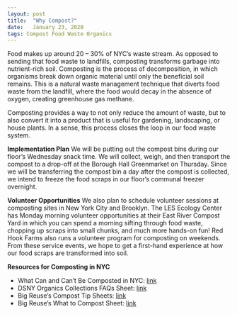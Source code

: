 ```yaml
---
layout: post
title:  "Why Compost?"
date:   January 23, 2020
tags: Compost Food Waste Organics 
---
```




Food makes up around 20 – 30% of NYC’s waste stream. As opposed to sending that food waste to landfills, composting transforms garbage into nutrient-rich soil. Composting is the process of decomposition, in which organisms break down organic material until only the beneficial soil remains. This is a natural waste management technique that diverts food waste from the landfill, where the food would decay in the absence of oxygen, creating greenhouse gas methane. 

Composting provides a way to not only reduce the amount of waste, but to also convert it into a product that is useful for gardening, landscaping, or house plants. In a sense, this process closes the loop in our food waste system.

**Implementation Plan**
We will be putting out the compost bins during our floor’s Wednesday snack time. We will collect, weigh, and then transport the compost to a drop-off at the Borough Hall Greenmarket on Thursday. Since we will be transferring the compost bin a day after the compost is collected, we intend to freeze the food scraps in our floor’s communal freezer overnight. 

**Volunteer Opportunities**
We also plan to schedule volunteer sessions at composting sites in New York City and Brooklyn. The LES Ecology Center has Monday morning volunteer opportunities at their East River Compost Yard in which you can spend a morning sifting through food waste, chopping up scraps into small chunks, and much more hands-on fun! Red Hook Farms also runs a volunteer program for composting on weekends. From these service events, we hope to get a first-hand experience at how our food scraps are transformed into soil.

**Resources for Composting in NYC**
+ What Can and Can’t Be Composted in NYC: [link](http://commongroundcompost.com/what-can-cannot-be-composted-in-nyc/)
+ DSNY Organics Collections FAQs Sheet: [link](http://www.nyc.gov/html/mancb7/downloads/pdf/Organics_Collection-FAQs_citywide.pdf)
+ Big Reuse’s Compost Tip Sheets: [link](https://www1.nyc.gov/site/dep/environment/newtown-creek-nature-walk.page)
+ Big Reuse’s What to Compost Sheet: [link](https://www.bigreuse.org/service/what-to-compost/)
